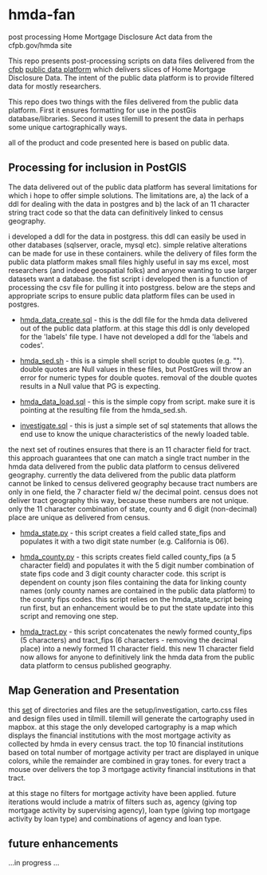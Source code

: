 hmda-fan
========

post processing Home Mortgage Disclosure Act data from the cfpb.gov/hmda site

This repo presents post-processing scripts on data files delivered from the [cfpb](http://www.cfpb.gov) [public data platform](http://www.consumerfinance.gov/hmda/) which delivers slices of Home Mortgage Disclosure Data.  The intent of the public data platform is to provide filtered data for mostly researchers.

This repo does two things with the files delivered from the public data platform.  First it ensures formatting for use in the postGis database/libraries.  Second it uses tilemill to present the data in perhaps some unique cartographically ways.

all of the product and code presented here is based on public data.

Processing for inclusion in PostGIS
-----------------------------------
The data delivered out of the public data platform has several limitations for which i hope to offer simple solutions.  The limitations are, a) the lack of a ddl for dealing with the data in postgres and b) the lack of an 11 character string tract code so that the data can definitively linked to census geography.

i developed a ddl for the data in postgress.  this ddl can easily be used in other databases (sqlserver, oracle, mysql etc).  simple relative alterations can be made for use in these containers.  while the delivery of files form the public data platform makes small files highly useful in say ms excel, most researchers (and indeed geospatial folks) and anyone wanting to use larger datasets want a database.  the fist script i developed then is a function of processing the csv file for pulling it into postgress.  below are the steps and appropriate scrips to ensure public data platform files can be used in postgres.

- [hmda_data_create.sql](https://github.com/cfpb/hmda-fan/blob/master/data_process/hmda_data_create.sql) - this is the ddl file for the hmda data delivered out of the public data platform.  at this stage this ddl is only developed for the 'labels' file type.  I have not developed a ddl for the 'labels and codes'.

- [hmda_sed.sh](https://github.com/cfpb/hmda_fan/blob/master/data_process/hmda_sed.sh) - this is a simple shell script to double quotes (e.g. "").  double quotes are Null values in these files, but PostGres will throw an error for numeric types for double quotes.  removal of the double quotes results in a Null value that PG is expecting.

- [hmda_data_load.sql](https://github.com/cfpb/hmda_fan/blob/master/data_process/hmda_load_data_all.sql) - this is the simple copy from script.  make sure it is pointing at the resulting file from the hmda_sed.sh.

- [investigate.sql](https://github.com/cfpb/hmda_fan/blob/master/data_process/investigate.sql) - this is just a simple set of sql statements that allows the end use to know the unique characteristics of the newly loaded table.

the next set of routines ensures that there is an 11 character field for tract.  this approach guarantees that one can match a single tract number in the hmda data delivered from the public data platform to census delivered geography.  currently the data delivered from the public data platform cannot be linked to census delivered geography because tract numbers are only in one field, the 7 character field w/ the decimal point.  census does not deliver tract geography this way, because these numbers are not unique.  only the 11 character combination of state, county and 6 digit (non-decimal) place are unique as delivered from census.

- [hmda_state.py](https://github.com/cfpb/hmda_fan/blob/master/hmda_fips_process/hmda_state.py) - this script creates a field called state_fips and populates it with a two digit state number (e.g. California is 06).

- [hmda_county.py](https://github.com/cfpb/hmda_fan/blob/master/hmda_fips_process/hmda_county.py) - this scripts creates field called county_fips (a 5 character field) and populates it with the 5 digit number combination of state fips code and 3 digit county character code.  this script is dependent on county json files containing the data for linking county names (only county names are contained in the public data platform) to the county fips codes.  this script relies on the hmda_state_script being run first, but an enhancement would be to put the state update into this script and removing one step.

- [hmda_tract.py](https://github.com/cfpb/hmda_fan/blob/master/hmda_fips_process/hmda_tract.py) - this script concatenates the newly formed county_fips (5 characters) and tract_fips (6 characters - removing the decimal place) into a newly formed 11 character field.  this new 11 character field now allows for anyone to definitively link the hmda data from the public data platform to census published geography.

Map Generation and Presentation 
-------------------------------
this [set](https://github.com/cfpb/hmda_fan/tree/master/base_map) of directories and files are the setup/investigation, carto.css files and design files used in tilmill.  tilemill will generate the cartography used in mapbox.  at this stage the only developed cartography is a map which displays the financial institutions with the most mortgage activity as collected by hmda in every census tract.  the top 10 financial institutions based on total number of mortgage activity per tract are displayed in unique colors, while the remainder are combined in gray tones.  for every tract a mouse over delivers the top 3 mortgage activity financial institutions in that tract.

at this stage no filters for mortgage activity have been applied.  future iterations would include a matrix of filters such as, agency (giving top mortgage activity by supervising agency), loan type (giving top mortgage activity by loan type) and combinations of agency and loan type.  


future enhancements
-------
...in progress ...
 
